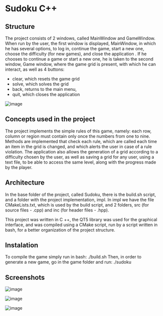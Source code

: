 # Sudoku C++

## Structure

The project consists of 2 windows, called MainWindow and GameWindow. When run by the user, the first window is displayed, MainWindow, in which he has several options, to log in, continue the game, start a new one, choose the difficulty (for new games), and close the application .
If he chooses to continue a game or start a new one, he is taken to the second window, Game window, where the game grid is present, with which he can interact, as well as 4 buttons:
  - clear, which resets the game grid
  - solve, which solves the grid
  - back, returns to the main menu,
  - quit, which closes the application

![image](https://user-images.githubusercontent.com/53294181/121597047-e4cc9180-ca48-11eb-8eed-db6f00b425d9.png)

## Concepts used in the project

The project implements the simple rules of this game, namely: each row, column or region must contain only once the numbers from one to nine.
Methods are implemented that check each rule, which are called each time an item in the grid is changed, and which alerts the user in case of a rule violation.
The application also allows the generation of a grid according to a difficulty chosen by the user, as well as saving a grid for any user, using a text file, to be able to access the same level, along with the progress made by the player. 

## Architecture

In the base folder of the project, called Sudoku, there is the build.sh script, and a folder with the project implementation, impl.
In impl we have the file CMakeLists.txt, which is used by the build script, and 2 folders, src (for source files - .cpp) and inc (for header files - .hpp). 

This project was written in C ++, the QT5 library was used for the graphical interface, and was compiled using a CMake script, run by a script written in bash, for a better organization of the project structure. 

## Instalation

To compile the game simply run in bash:
./build.sh
Then, in order to generate a new game, go in the game folder and run:
./sudoku

## Screenshots

![image](https://user-images.githubusercontent.com/53294181/121546593-14ad7200-ca14-11eb-982d-6d2fdfe097d5.png)

![image](https://user-images.githubusercontent.com/53294181/121546817-458da700-ca14-11eb-99e4-68e0b9738227.png)

![image](https://user-images.githubusercontent.com/53294181/121546867-4f170f00-ca14-11eb-9148-6515c4e27008.png)
